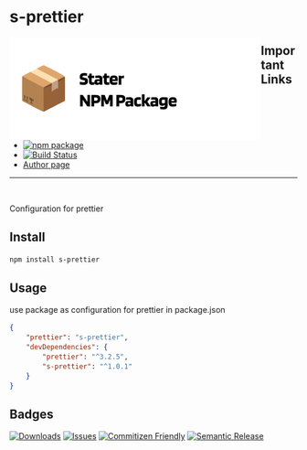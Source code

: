 # s-prettier

<a href="https://github.com/SebastianWesolowski/starter-npm-package"><img align="left" width="440" height="180" alt="s-prettier package" src="srcReadme/heroImageReposytory.png"></a>

## Important Links

- [![npm package][npm-img]][npm-url]
- [![Build Status][build-img]][build-url]
- [Author page](PLACEHOLDER_PAGE_AUTHOR)

---

<br/>

Configuration for prettier

## Install

```bash
npm install s-prettier
```

## Usage

use package as configuration for prettier in package.json

```json
{
    "prettier": "s-prettier",
    "devDependencies": {
        "prettier": "^3.2.5",
        "s-prettier": "^1.0.1"
    }
}
```

## Badges
[![Downloads][downloads-img]][downloads-url]
[![Issues][issues-img]][issues-url]
[![Commitizen Friendly][commitizen-img]][commitizen-url]
[![Semantic Release][semantic-release-img]][semantic-release-url]


[build-img]: https://github.com/SebastianWesolowski/s-prettier/actions/workflows/release.yml/badge.svg
[build-url]: https://github.com/SebastianWesolowski/s-prettier/actions/workflows/release.yml
[downloads-img]: https://img.shields.io/npm/dt/s-prettier
[downloads-url]: https://www.npmtrends.com/s-prettier
[npm-img]: https://img.shields.io/npm/v/s-prettier
[npm-url]: https://www.npmjs.com/package/s-prettier
[issues-img]: https://img.shields.io/github/issues/SebastianWesolowski/s-prettier
[issues-url]: https://github.com/SebastianWesolowski/s-prettier/issues
[semantic-release-img]: https://img.shields.io/badge/%20%20%F0%9F%93%A6%F0%9F%9A%80-semantic--release-e10079.svg
[semantic-release-url]: https://github.com/semantic-release/semantic-release
[commitizen-img]: https://img.shields.io/badge/commitizen-friendly-brightgreen.svg
[commitizen-url]: http://commitizen.github.io/cz-cli/
